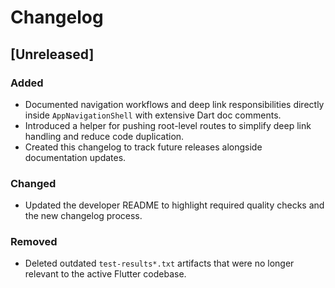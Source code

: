 # Changelog

## [Unreleased]
### Added
- Documented navigation workflows and deep link responsibilities directly inside `AppNavigationShell` with extensive Dart doc
  comments.
- Introduced a helper for pushing root-level routes to simplify deep link handling and reduce code duplication.
- Created this changelog to track future releases alongside documentation updates.

### Changed
- Updated the developer README to highlight required quality checks and the new changelog process.

### Removed
- Deleted outdated `test-results*.txt` artifacts that were no longer relevant to the active Flutter codebase.
